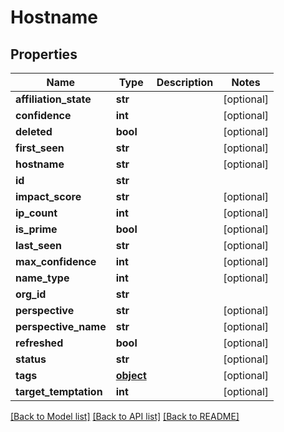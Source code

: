 # Hostname

## Properties
Name | Type | Description | Notes
------------ | ------------- | ------------- | -------------
**affiliation_state** | **str** |  | [optional] 
**confidence** | **int** |  | [optional] 
**deleted** | **bool** |  | [optional] 
**first_seen** | **str** |  | [optional] 
**hostname** | **str** |  | [optional] 
**id** | **str** |  | 
**impact_score** | **str** |  | [optional] 
**ip_count** | **int** |  | [optional] 
**is_prime** | **bool** |  | [optional] 
**last_seen** | **str** |  | [optional] 
**max_confidence** | **int** |  | [optional] 
**name_type** | **int** |  | [optional] 
**org_id** | **str** |  | 
**perspective** | **str** |  | [optional] 
**perspective_name** | **str** |  | [optional] 
**refreshed** | **bool** |  | [optional] 
**status** | **str** |  | [optional] 
**tags** | [**object**](.md) |  | [optional] 
**target_temptation** | **int** |  | [optional] 

[[Back to Model list]](../README.md#documentation-for-models) [[Back to API list]](../README.md#documentation-for-api-endpoints) [[Back to README]](../README.md)


